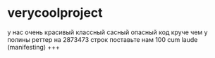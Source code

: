 # verycoolproject
у нас очень красивый классный сасный опасный код круче чем у полины реттер на 2873473 строк поставьте нам 100 cum laude (manifesting)
+++
